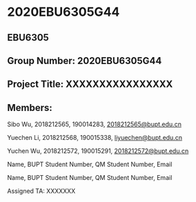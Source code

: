 # 2020EBU6305G44
## EBU6305

## Group Number: 2020EBU6305G44

## Project Title: XXXXXXXXXXXXXXXX

## Members:

Sibo Wu, 2018212565, 190014283, 2018212565@bupt.edu.cn

Yuechen Li, 2018212568, 190015338, liyuechen@bupt.edu.cn

Yuchen Wu, 2018212572, 190015291, 2018212572@bupt.edu.cn

Name, BUPT Student Number, QM Student Number, Email

Name, BUPT Student Number, QM Student Number, Email

Assigned TA: XXXXXXX
